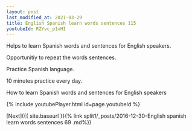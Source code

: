 ```yaml
---
layout: post
last_modified_at: 2021-03-29
title: English Spanish learn words sentences 115 
youtubeId: RZYvc_p1xHI
---
```

 
 
Helps to learn Spanish words and sentences for English speakers.

Opportunitiy to repeat the words sentences. 

Practice Spanish language. 
 
10 minutes practice every day. 
 
How to learn Spanish words and sentences for English speakers 
 
{% include youtubePlayer.html id=page.youtubeId %}
 
 
[Next]({{ site.baseurl }}{% link  split1/_posts/2016-12-30-English spanish learn words sentences 69 .md%})
 
